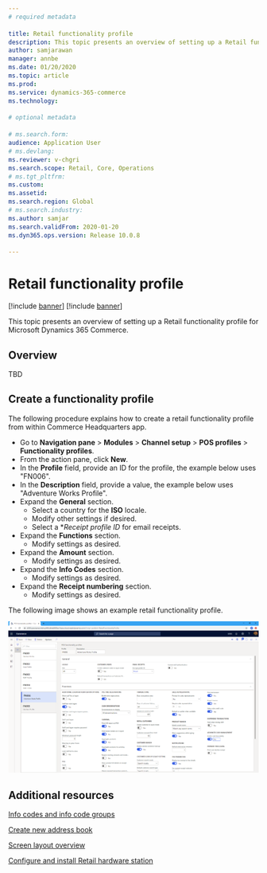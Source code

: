 ```yaml
---
# required metadata

title: Retail functionality profile
description: This topic presents an overview of setting up a Retail functionality profile for Microsoft Dynamics 365 Commerce.
author: samjarawan
manager: annbe
ms.date: 01/20/2020
ms.topic: article
ms.prod: 
ms.service: dynamics-365-commerce
ms.technology: 

# optional metadata

# ms.search.form: 
audience: Application User
# ms.devlang: 
ms.reviewer: v-chgri
ms.search.scope: Retail, Core, Operations
# ms.tgt_pltfrm: 
ms.custom: 
ms.assetid: 
ms.search.region: Global
# ms.search.industry: 
ms.author: samjar
ms.search.validFrom: 2020-01-20
ms.dyn365.ops.version: Release 10.0.8

---
```

# Retail functionality profile

[!include [banner](../includes/preview-banner.md)]
[!include [banner](../includes/banner.md)]

This topic presents an overview of setting up a Retail functionality profile for Microsoft Dynamics 365 Commerce.

## Overview

TBD

## Create a functionality profile
The following procedure explains how to create a retail functionality profile from within Commerce Headquarters app.

* Go to **Navigation pane** > **Modules** > **Channel setup** > **POS profiles** > **Functionality profiles**.
* From the action pane, click **New**.
* In the **Profile** field, provide an ID for the profile, the example below uses "FN006".
* In the **Description** field, provide a value, the example below uses "Adventure Works Profile".
* Expand the **General** section.
  * Select a country for the **ISO** locale.
  * Modify other settings if desired.
  * Select a **Receipt profile ID* for email receipts.
* Expand the **Functions** section.
  * Modify settings as desired.
* Expand the **Amount** section.
  * Modify settings as desired.
* Expand the **Info Codes** section.
  * Modify settings as desired.
* Expand the **Receipt numbering** section.
  * Modify settings as desired. 
  
The following image shows an example retail functionality profile.
  
![Retail functionality profile example](media/retail-functionality-profile.png)

## Additional resources

[Info codes and info code groups](../retail/info-codes-retail.md?toc=/dynamics365/commerce/toc.json)  		  

[Create new address book](new-address-book.md) 

[Screen layout overview](../retail/pos-screen-layouts.md?toc=/dynamics365/commerce/toc.json)		  

[Configure and install Retail hardware station](../retail/retail-hardware-station-configuration-installation.md?toc=/dynamics365/commerce/toc.json) 
